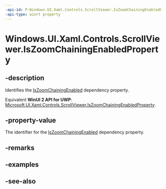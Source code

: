 ```yaml
---
-api-id: P:Windows.UI.Xaml.Controls.ScrollViewer.IsZoomChainingEnabledProperty
-api-type: winrt property
---
```


<!-- Property syntax
public Windows.UI.Xaml.DependencyProperty IsZoomChainingEnabledProperty { get; }
-->

# Windows.UI.Xaml.Controls.ScrollViewer.IsZoomChainingEnabledProperty

## -description
Identifies the [IsZoomChainingEnabled](scrollviewer_iszoomchainingenabled.md) dependency property.

Equivalent **WinUI 2 API for UWP**: [Microsoft.UI.Xaml.Controls.ScrollViewer.IsZoomChainingEnabledProperty](/windows/winui/api/microsoft.ui.xaml.controls.scrollviewer.iszoomchainingenabledproperty).

## -property-value
The identifier for the [IsZoomChainingEnabled](scrollviewer_iszoomchainingenabled.md) dependency property.

## -remarks

## -examples

## -see-also
